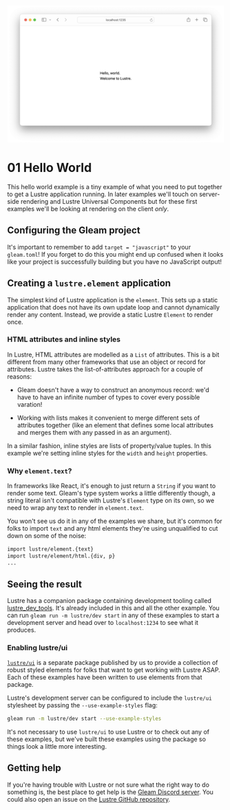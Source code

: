 ![](./header.png)

# 01 Hello World

This hello world example is a tiny example of what you need to put together to
get a Lustre application running. In later examples we'll touch on server-side
rendering and Lustre Universal Components but for these first examples we'll
be looking at rendering on the client _only_.

## Configuring the Gleam project

It's important to remember to add `target = "javascript"` to your `gleam.toml`!
If you forget to do this you might end up confused when it looks like your project
is successfully building but you have no JavaScript output!

## Creating a `lustre.element` application

The simplest kind of Lustre application is the `element`. This sets up a static
application that does not have its own update loop and cannot dynamically render
any content. Instead, we provide a static Lustre `Element` to render once.

### HTML attributes and inline styles

In Lustre, HTML attributes are modelled as a `List` of attributes. This is a bit
different from many other frameworks that use an object or record for attributes.
Lustre takes the list-of-attributes approach for a couple of reasons:

- Gleam doesn't have a way to construct an anonymous record: we'd have to have
  an infinite number of types to cover every possible varation!

- Working with lists makes it convenient to merge different sets of attributes
  together (like an element that defines some local attributes and merges them
  with any passed in as an argument).

In a similar fashion, inline styles are lists of property/value tuples. In this
example we're setting inline styles for the `width` and `height` properties.

### Why `element.text`?

In frameworks like React, it's enough to just return a `String` if you want to
render some text. Gleam's type system works a little differently though, a string
literal isn't compatible with Lustre's `Element` type on its own, so we need to
wrap any text to render in `element.text`.

You won't see us do it in any of the examples we share, but it's common for folks
to import `text` and any html elements they're using unqualified to cut down on
some of the noise:

```gleam
import lustre/element.{text}
import lustre/element/html.{div, p}
...
```

## Seeing the result

Lustre has a companion package containing development tooling called
[lustre_dev_tools](https://hexdocs.pm/lustre_dev_tools/). It's already included
in this and all the other example. You can run `gleam run -m lustre/dev start`
in any of these examples to start a development server and head over to
`localhost:1234` to see what it produces.

### Enabling lustre/ui

[`lustre/ui`](https://hexdocs.pm/lustre_ui/) is a separate package published by us
to provide a collection of robust styled elements for folks that want to get working
with Lustre ASAP. Each of these examples have been written to use elements from
that package.

Lustre's development server can be configured to include the `lustre/ui` stylesheet
by passing the `--use-example-styles` flag:

```sh
gleam run -m lustre/dev start --use-example-styles
```

It's not necessary to use `lustre/ui` to use Lustre or to check out any of these
examples, but we've built these examples using the package so things look a little
more interesting.

## Getting help

If you're having trouble with Lustre or not sure what the right way to do
something is, the best place to get help is the [Gleam Discord server](https://discord.gg/Fm8Pwmy).
You could also open an issue on the [Lustre GitHub repository](https://github.com/lustre-labs/lustre/issues).
